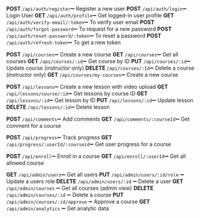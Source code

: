 <!-- API Endpoints for iCourseLy -->

<!-- Auth -->
**POST** `/api/auth/register`➖ Register a new user
**POST** `/api/auth/login`➖ Login User
**GET** `/api/auth/profile`➖ Get logged-in user profile
**GET** `/api/auth/verify-email/:token`➖ To verify user email
**POST** `/api/auth/forgot-password`➖ To request for a new password
**POST** `/api/auth/reset-password/:token`➖ To reset a password
**POST** `/api/auth/refresh-token`➖ To get a new token

<!-- Courses -->
**POST** `/api/courses`➖ Create a new course
**GET** `/api/courses`➖ Get all courses
**GET** `/api/courses/:id`➖ Get course by ID
**PUT** `/api/courses/:id`➖ Update course (instructor only)
**DELETE** `/api/courses/:Id`➖ Delete a course (instructor only)
**GET** `/api/courses/my-courses`➖ Create a new course

<!-- Lessons -->
**POST** `/api/lessons`➖ Create a new lesson with video upload
**GET** `/api/lessons/course/:id`➖ Get lessons by course ID
**GET** `/api/lessons/:id`➖ Get lesson by ID
**PUT** `/api/lessons/:id`➖ Update lesson
**DELETE** `/api/lessons/:id`➖ Delete lesson

<!-- Comments -->
**POST** `/api/comments`➖ Add comments
**GET** `/api/comments/:courseId`➖ Get comment for a course

<!-- Progress -->
**POST** `/api/progress`➖ Track progress
**GET** `/api/progress/:userId/:courseid`➖ Get user progress for a course

<!-- Enrollment -->
**POST** `/api/enroll`➖ Enroll in a course
**GET** `/api/enroll/:userId`➖ Get all allowed course

<!-- Admin -->
**GET** `/api/admin/users`➖ Get all users
**PUT** `/api/admin/users/:id/role` ➖ Update a users role
**DELETE** `/api/admin/users/:id` ➖ Delete a user
**GET** `/api/admin/courses` ➖ Get all courses (admin view)
**DELETE** `/api/admin/courses/:id` ➖ Delete a course
**PUT** `/api/admin/courses/:id/approve` ➖ Approve a course
**GET** `/api/admin/analytics` ➖ Get analytic data
